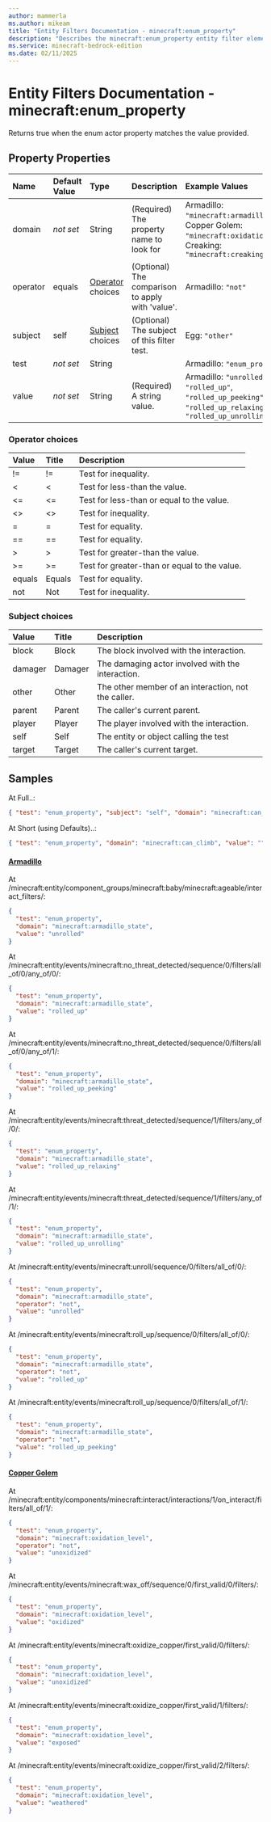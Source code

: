 ```yaml
---
author: mammerla
ms.author: mikeam
title: "Entity Filters Documentation - minecraft:enum_property"
description: "Describes the minecraft:enum_property entity filter element"
ms.service: minecraft-bedrock-edition
ms.date: 02/11/2025 
---
```


# Entity Filters Documentation - minecraft:enum_property

Returns true when the enum actor property matches the value provided.


## Property Properties

|Name       |Default Value |Type |Description |Example Values |
|:----------|:-------------|:----|:-----------|:------------- |
| domain | *not set* | String | (Required) The property name to look for | Armadillo: `"minecraft:armadillo_state"`, Copper Golem: `"minecraft:oxidation_level"`, Creaking: `"minecraft:creaking_state"` | 
| operator | equals | [Operator](#operator-choices) choices | (Optional) The comparison to apply with 'value'. | Armadillo: `"not"` | 
| subject | self | [Subject](#subject-choices) choices | (Optional) The subject of this filter test. | Egg: `"other"` | 
| test | *not set* | String |  | Armadillo: `"enum_property"` | 
| value | *not set* | String | (Required) A string value. | Armadillo: `"unrolled"`, `"rolled_up"`, `"rolled_up_peeking"`, `"rolled_up_relaxing"`, `"rolled_up_unrolling"` | 

### Operator choices

|Value       |Title |Description |
|:-----------|:-----|:-----------|
| != | != | Test for inequality.|
| < | < | Test for less-than the value.|
| <= | <= | Test for less-than or equal to the value.|
| <> | <> | Test for inequality.|
| = | = | Test for equality.|
| == | == | Test for equality.|
| > | > | Test for greater-than the value.|
| >= | >= | Test for greater-than or equal to the value.|
| equals | Equals | Test for equality.|
| not | Not | Test for inequality.|

### Subject choices

|Value       |Title |Description |
|:-----------|:-----|:-----------|
| block | Block | The block involved with the interaction.|
| damager | Damager | The damaging actor involved with the interaction.|
| other | Other | The other member of an interaction, not the caller.|
| parent | Parent | The caller's current parent.|
| player | Player | The player involved with the interaction.|
| self | Self | The entity or object calling the test|
| target | Target | The caller's current target.|

## Samples

At Full..: 

```json
{ "test": "enum_property", "subject": "self", "domain": "minecraft:can_climb", "operator": "equals", "value": "" }
```

At Short (using Defaults)..: 

```json
{ "test": "enum_property", "domain": "minecraft:can_climb", "value": "" }
```

#### [Armadillo](https://github.com/Mojang/bedrock-samples/tree/preview/behavior_pack/entities/armadillo.json)

At /minecraft:entity/component_groups/minecraft:baby/minecraft:ageable/interact_filters/: 

```json
{
  "test": "enum_property",
  "domain": "minecraft:armadillo_state",
  "value": "unrolled"
}
```

At /minecraft:entity/events/minecraft:no_threat_detected/sequence/0/filters/all_of/0/any_of/0/: 

```json
{
  "test": "enum_property",
  "domain": "minecraft:armadillo_state",
  "value": "rolled_up"
}
```

At /minecraft:entity/events/minecraft:no_threat_detected/sequence/0/filters/all_of/0/any_of/1/: 

```json
{
  "test": "enum_property",
  "domain": "minecraft:armadillo_state",
  "value": "rolled_up_peeking"
}
```

At /minecraft:entity/events/minecraft:threat_detected/sequence/1/filters/any_of/0/: 

```json
{
  "test": "enum_property",
  "domain": "minecraft:armadillo_state",
  "value": "rolled_up_relaxing"
}
```

At /minecraft:entity/events/minecraft:threat_detected/sequence/1/filters/any_of/1/: 

```json
{
  "test": "enum_property",
  "domain": "minecraft:armadillo_state",
  "value": "rolled_up_unrolling"
}
```

At /minecraft:entity/events/minecraft:unroll/sequence/0/filters/all_of/0/: 

```json
{
  "test": "enum_property",
  "domain": "minecraft:armadillo_state",
  "operator": "not",
  "value": "unrolled"
}
```

At /minecraft:entity/events/minecraft:roll_up/sequence/0/filters/all_of/0/: 

```json
{
  "test": "enum_property",
  "domain": "minecraft:armadillo_state",
  "operator": "not",
  "value": "rolled_up"
}
```

At /minecraft:entity/events/minecraft:roll_up/sequence/0/filters/all_of/1/: 

```json
{
  "test": "enum_property",
  "domain": "minecraft:armadillo_state",
  "operator": "not",
  "value": "rolled_up_peeking"
}
```

#### [Copper Golem](https://github.com/Mojang/bedrock-samples/tree/preview/behavior_pack/entities/copper_golem.json)

At /minecraft:entity/components/minecraft:interact/interactions/1/on_interact/filters/all_of/1/: 

```json
{
  "test": "enum_property",
  "domain": "minecraft:oxidation_level",
  "operator": "not",
  "value": "unoxidized"
}
```

At /minecraft:entity/events/minecraft:wax_off/sequence/0/first_valid/0/filters/: 

```json
{
  "test": "enum_property",
  "domain": "minecraft:oxidation_level",
  "value": "oxidized"
}
```

At /minecraft:entity/events/minecraft:oxidize_copper/first_valid/0/filters/: 

```json
{
  "test": "enum_property",
  "domain": "minecraft:oxidation_level",
  "value": "unoxidized"
}
```

At /minecraft:entity/events/minecraft:oxidize_copper/first_valid/1/filters/: 

```json
{
  "test": "enum_property",
  "domain": "minecraft:oxidation_level",
  "value": "exposed"
}
```

At /minecraft:entity/events/minecraft:oxidize_copper/first_valid/2/filters/: 

```json
{
  "test": "enum_property",
  "domain": "minecraft:oxidation_level",
  "value": "weathered"
}
```
